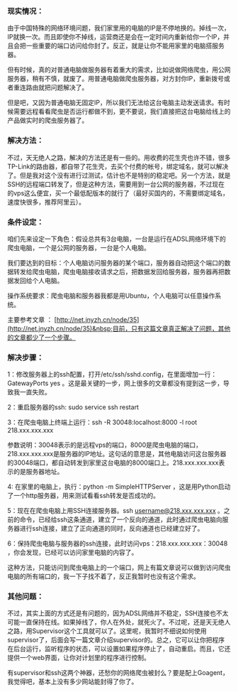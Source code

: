 ### 现实情况：

由于中国特殊的网络环境问题，我们家里用的电脑的IP是不停地换的。掉线一次，IP就换一次。而且即使你不掉线，运营商还是会在一定时间内重新给你一个IP，并且会把一些重要的端口访问给你封了。反正，就是让你不能用家里的电脑搭服务器。

但有时候，真的对普通电脑做服务器有着重大的需求，比如说做网络爬虫，用公网服务器，稍有不慎，就废了。用普通电脑做爬虫服务器，对方封你IP，重新拨号或者重连路由就把问题解决了。

<!--more-->

但是吧，又因为普通电脑无固定IP，所以我们无法给这台电脑主动发送请求。有时候需要远程看看爬虫是否运行都做不到，更不要说，我们直接把这台电脑给线上的产品做实时的爬虫服务器了。

### 解决方法：

不过，天无绝人之路，解决的方法还是有一些的。用收费的花生壳也许不错，很多TP-Link的路由器，都自带了花生壳，去买个付费的帐号，绑定域名，就可以解决了。但是我对这个没有进行过测试，估计也不是特别的稳定吧。另一个方法，就是SSH的远程端口转发了，但是这种方法，需要用到一台公网的服务器，不过现在的vps这么便宜，买一个最低配版本的就行了（最好买国内的，不需要绑定域名，速度快很多，推荐阿里云）。

### 条件设定：

咱们先来设定一下角色：假设总共有3台电脑，一台是运行在ADSL网络环境下的爬虫电脑，一个是公网的服务器，一台是个人电脑。

我们要达到的目标：个人电脑访问服务器的某个端口，服务器自动把这个端口的数据转发给爬虫电脑，爬虫电脑接收请求之后，把数据发回给服务器，服务器再把数据发回给个人电脑。

操作系统要求：爬虫电脑和服务器我都是用Ubuntu，个人电脑可以任意操作系统。

主要参考文章 ：&nbsp;[http://net.jnyzh.cn/node/35](http://net.jnyzh.cn/node/35)&nbsp;目前，只有这篇文章真正解决了问题，其他的文章都少了一个步骤。

### 解决步骤：

1：修改服务器上的ssh配置，打开/etc/ssh/sshd.config，在里面增加一行： GatewayPorts yes 。这是最关键的一步，网上很多的文章都没有提到这一步，导致我一直失败。

2：重启服务器的ssh: sudo service ssh restart

3：在爬虫电脑上终端上运行：ssh -R 30048:localhost:8000 -l root 218.xxx.xxx.xxx

参数说明：30048表示的是远程vps的端口，8000是爬虫电脑的端口，218.xxx.xxx.xxx是服务器的IP地址。这句话的意思是，其他电脑访问这台服务器的30048端口，都自动转发到家里这台电脑的8000端口上。218.xxx.xxx.xxx表示的是服务器地址。

4: 在家里的电脑上，执行：python -m SimpleHTTPServer ，这是用Python启动了一个http服务器，用来测试看看ssh转发是否成功的。

5：现在在爬虫电脑上用SSH连接服务器。ssh&nbsp;[username@218.xxx.xxx.xxx](mailto:username@218.xxx.xxx.xxx)&nbsp;。之前的命令，已经给ssh这条通道，建立了一个反向的通道，此时通过爬虫电脑向服务器进行ssh连接，建立了正向通道的同时，反向通道也已经建立好了。

6：保持爬虫电脑与服务器的ssh连接，此时访问vps：218.xxx.xxx.xxx：30048 ，你会发现，已经可以访问家里电脑的内容了。

这种方法，只能访问到爬虫电脑上的一个端口，网上有篇文章说可以做到访问爬虫电脑的所有端口的，我一下子找不着了，反正我暂时也没有这个需求。

### 其他问题：

不过，其实上面的方式还是有问题的，因为ADSL网络并不稳定，SSH连接也不太可能一直保持在线。如果掉线了，你人在外处，就死火了。不过呢，还是天无绝人之路，用Supervisor这个工具就可以了。这里呢，我暂时不细说如何使用supervisor了，后面会写一篇文章介绍supervisor的。总之，它可以让你把程序在后台运行，监听程序的状态，可以设置如果程序停止了，自动重启。而且，它还提供一个web界面，让你对计划里的程序进行控制。

有supervisor和ssh这两个神器，还愁你的网络爬虫被封么？要是配上Goagent，我觉得吧，基本上没有多少网站能封得了你了。